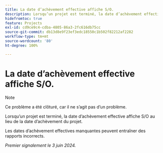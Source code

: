 ```yaml
---
title: La date d’achèvement effective affiche S/O.
description: Lorsqu’un projet est terminé, la date d’achèvement effective affiche S/O au lieu de la date d’achèvement du projet.
hidefromtoc: true
feature: Projects
exl-id: cd9ce9c4-cdba-4805-86a3-2fc616db75cc
source-git-commit: db13d8e9f23ef3edc18550c1b502f82212af2282
workflow-type: tm+mt
source-wordcount: '80'
ht-degree: 100%

---
```


# La date d’achèvement effective affiche S/O.

>[!NOTE]
>
>Ce problème a été clôturé, car il ne s’agit pas d’un problème.

Lorsqu’un projet est terminé, la date d’achèvement effective affiche S/O au lieu de la date d’achèvement du projet.

Les dates d’achèvement effectives manquantes peuvent entraîner des rapports incorrects.

_Premier signalement le 3 juin 2024._
